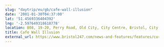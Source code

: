 ```yaml
---
slug: "daytrip/eu/gb/cafe-wall-illusion"
date: '2001-01-30T04:37:00'
lat: '51.4569336404392'
lng: '-2.597649318618778'
location: 808, 19-20, Perry Road, Old City, City Centre, Bristol, City of Bristol, West of BS1 5BG, United Kingdom
title: Cafe Wall Illusion
external_url: https://www.bristol247.com/news-and-features/features/current-custodians-cafe-wall-illusion/
---
```




